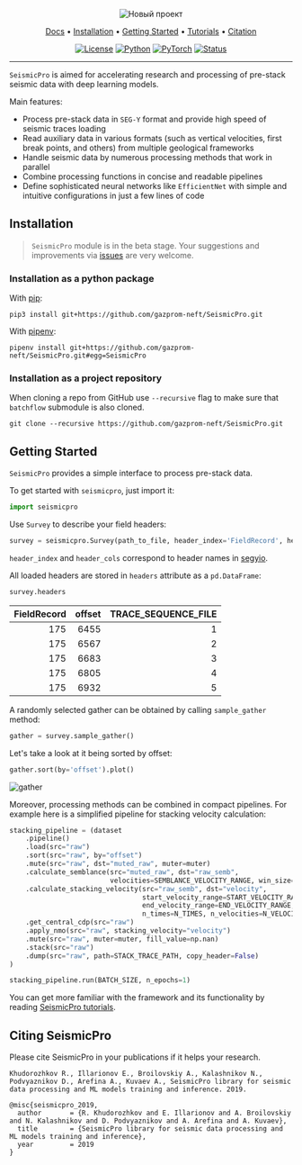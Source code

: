 <div align="center">

![Новый проект](https://user-images.githubusercontent.com/19351782/125063408-1bcdab80-e0b8-11eb-96c2-719bc640da36.png)


<p align="center">
  <a href="">Docs</a> •
  <a href="#installation">Installation</a> •
  <a href="#getting-started">Getting Started</a> •
  <a href="tutorials">Tutorials</a> •
  <a href="#citing-seismicpro">Citation</a>
</p>

[![License](https://img.shields.io/github/license/analysiscenter/batchflow.svg)](https://www.apache.org/licenses/LICENSE-2.0)
[![Python](https://img.shields.io/badge/python-3.7-blue.svg)](https://python.org)
[![PyTorch](https://img.shields.io/badge/PyTorch-1.8-orange.svg)](https://pytorch.org)
[![Status](https://github.com/gazprom-neft/SeismicPro/workflows/status/badge.svg)](https://github.com/gazprom-neft/SeismicPro/actions?query=workflow%3Astatus)

</div>

---

`SeismicPro` is aimed for accelerating research and processing of pre-stack seismic data with deep learning models.

Main features:

* Process pre-stack data in `SEG-Y` format and provide high speed of seismic traces loading
* Read auxiliary data in various formats (such as vertical velocities, first break points, and others) from multiple geological frameworks
* Handle seismic data by numerous processing methods that work in parallel
* Combine processing functions in concise and readable pipelines
* Define sophisticated neural networks like `EfficientNet` with simple and intuitive configurations in just a few lines of code


## Installation

> `SeismicPro` module is in the beta stage. Your suggestions and improvements via [issues](https://github.com/gazprom-neft/SeismicPro/issues) are very welcome.

### Installation as a python package

With [pip](https://pip.pypa.io/en/stable/):

    pip3 install git+https://github.com/gazprom-neft/SeismicPro.git

With [pipenv](https://docs.pipenv.org/):

    pipenv install git+https://github.com/gazprom-neft/SeismicPro.git#egg=SeismicPro

### Installation as a project repository

When cloning a repo from GitHub use ``--recursive`` flag to make sure that ``batchflow`` submodule is also cloned.

    git clone --recursive https://github.com/gazprom-neft/SeismicPro.git


## Getting Started

`SeismicPro` provides a simple interface to process pre-stack data.

To get started with `seismicpro`, just import it:

```python
import seismicpro
```

Use `Survey` to describe your field headers:

```python
survey = seismicpro.Survey(path_to_file, header_index='FieldRecord', header_cols='offset')
```
`header_index` and `header_cols` correspond to header names in [segyio](https://segyio.readthedocs.io/en/latest/segyio.html#constants).

All loaded headers are stored in `headers` attribute as a `pd.DataFrame`:

```python
survey.headers
```

|   FieldRecord |   offset |   TRACE_SEQUENCE_FILE |
|--------------:|---------:|----------------------:|
|           175 |     6455 |                     1 |
|           175 |     6567 |                     2 |
|           175 |     6683 |                     3 |
|           175 |     6805 |                     4 |
|           175 |     6932 |                     5 |

A randomly selected gather can be obtained by calling `sample_gather` method:

```python
gather = survey.sample_gather()
```

Let's take a look at it being sorted by offset:

```python
gather.sort(by='offset').plot()
```

![gather](https://i.imgur.com/qv0SsEE.png)

Moreover, processing methods can be combined in compact pipelines. For example here is a simplified pipeline for stacking velocity calculation:

```python
stacking_pipeline = (dataset
    .pipeline()
    .load(src="raw")
    .sort(src="raw", by="offset")
    .mute(src="raw", dst="muted_raw", muter=muter)
    .calculate_semblance(src="muted_raw", dst="raw_semb",
                         velocities=SEMBLANCE_VELOCITY_RANGE, win_size=8)
    .calculate_stacking_velocity(src="raw_semb", dst="velocity",
                                 start_velocity_range=START_VELOCITY_RANGE,
                                 end_velocity_range=END_VELOCITY_RANGE,
                                 n_times=N_TIMES, n_velocities=N_VELOCITIES)
    .get_central_cdp(src="raw")
    .apply_nmo(src="raw", stacking_velocity="velocity")
    .mute(src="raw", muter=muter, fill_value=np.nan)
    .stack(src="raw")
    .dump(src="raw", path=STACK_TRACE_PATH, copy_header=False)
)

stacking_pipeline.run(BATCH_SIZE, n_epochs=1)
```

You can get more familiar with the framework and its functionality by reading [SeismicPro tutorials](tutorials).


## Citing SeismicPro

Please cite SeismicPro in your publications if it helps your research.

    Khudorozhkov R., Illarionov E., Broilovskiy A., Kalashnikov N., Podvyaznikov D., Arefina A., Kuvaev A., SeismicPro library for seismic data processing and ML models training and inference. 2019.

```
@misc{seismicpro_2019,
  author       = {R. Khudorozhkov and E. Illarionov and A. Broilovskiy and N. Kalashnikov and D. Podvyaznikov and A. Arefina and A. Kuvaev},
  title        = {SeismicPro library for seismic data processing and ML models training and inference},
  year         = 2019
}
```
